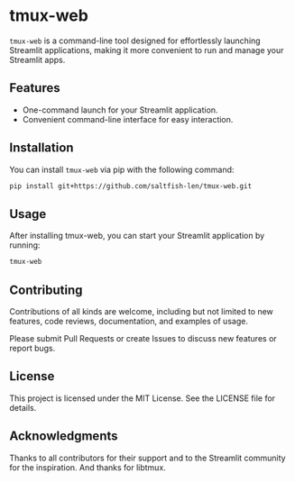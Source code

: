 # tmux-web

`tmux-web` is a command-line tool designed for effortlessly launching Streamlit applications, making it more convenient to run and manage your Streamlit apps.

## Features

- One-command launch for your Streamlit application.
- Convenient command-line interface for easy interaction.

## Installation

You can install `tmux-web` via pip with the following command:

```bash
pip install git+https://github.com/saltfish-len/tmux-web.git
```

## Usage

After installing tmux-web, you can start your Streamlit application by running:

```bash
tmux-web
```

## Contributing

Contributions of all kinds are welcome, including but not limited to new features, code reviews, documentation, and examples of usage.

Please submit Pull Requests or create Issues to discuss new features or report bugs.

## License

This project is licensed under the MIT License. See the LICENSE file for details.

## Acknowledgments

Thanks to all contributors for their support and to the Streamlit community for the inspiration. And thanks for libtmux.



